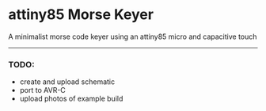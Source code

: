 # attiny85 Morse Keyer
A minimalist morse code keyer using an attiny85 micro and capacitive touch
<!--
---
Documentation incomplete
-->
---
### TODO:

* create and upload schematic
* port to AVR-C
* upload photos of example build

